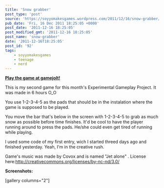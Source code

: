 ```yaml
---
title: 'Snow grabber'
post_type: 'post'
source: 'https://soyyomakesgames.wordpress.com/2011/12/16/snow-grabber/'
pub_date: 'Fri, 16 Dec 2011 18:25:05 +0000'
post_date: '2011-12-16 18:25:05'
post_modified_gmt: '2011-12-16 18:25:05'
post_name: 'snow-grabber'
date: '2011-12-16T18:25:05'
post_id: '92'
tags:
    - soyyomakesgames
    - teenage
    - nerd
---
```

<strong><a title="link" href="http://gamejolt.com/freeware/games/arcade/snow-grabber/6788/" target="_blank">Play the game at gamejolt!</a></strong>

This is my second game for this month's Experimental Gameplay Project. It was made in 6 hours O_O

You use 1-2-3-4-5 as the pads that should be in the instalation where the game is supposed to be played.

You move the bar that's below in the screen with 1-2-3-4-5 to grab as much snow as possible before time finishes. It'd be cool to have the player running around to press the pads. He/she could even get tired of running while playing.

I used some code of my first entry, wich I started threed days ago and finished yesterday. Yeah, I'm in the creative rush.

Game's music was made by Covox and is named "Jet alone" . License here:<a href="http://creativecommons.org/licenses/by-nc-nd/3.0/">http://creativecommons.org/licenses/by-nc-nd/3.0/</a>

<strong>Screenshots:</strong>

[gallery columns="2"]